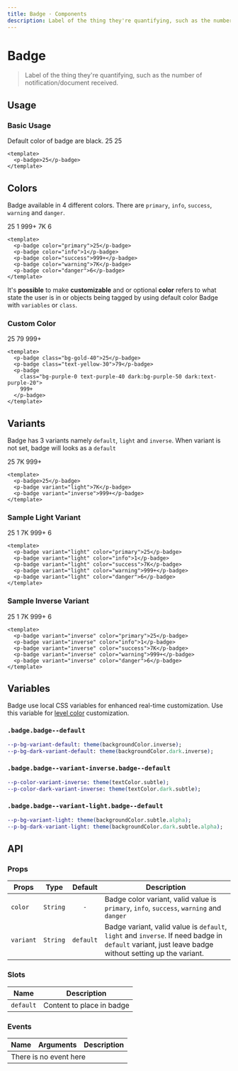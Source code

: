 ```yaml
---
title: Badge · Components
description: Label of the thing they're quantifying, such as the number of notification/document received.
---
```


<script setup>
  import pBadge from './Badge.vue'
  import pBanner from '../banner/Banner.vue'
</script>

# Badge

> Label of the thing they're quantifying, such as the number of notification/document received.

## Usage

### Basic Usage

Default color of badge are black.
<p-badge class="bg-gold-40">25</p-badge>
<preview>
  <p-badge>25</p-badge>
</preview>

```vue
<template>
  <p-badge>25</p-badge>
</template>
```

## Colors

Badge available in 4 different colors. There are `primary`, `info`, `success`, `warning` and `danger`.

<preview>
  <div class="flex flex-wrap space-gap-3">
    <p-badge color="primary">25</p-badge>
    <p-badge color="info">1</p-badge>
    <p-badge color="success">999+</p-badge>
    <p-badge color="warning">7K</p-badge>
    <p-badge color="danger">6</p-badge>
  </div>
</preview>

```vue
<template>
  <p-badge color="primary">25</p-badge>
  <p-badge color="info">1</p-badge>
  <p-badge color="success">999+</p-badge>
  <p-badge color="warning">7K</p-badge>
  <p-badge color="danger">6</p-badge>
</template>
```

<p-banner :dismissable="false">
It's <strong>possible</strong> to make <strong>customizable</strong> and or optional <strong>color</strong> refers to what state the user 
is in or objects being tagged by using default color Badge with <code>variables</code> or <code>class</code>.
</p-banner>

### Custom Color

<preview>
  <div class="flex flex-wrap space-gap-3">
    <p-badge class="bg-gold-40">25</p-badge>
    <p-badge class="text-yellow-30">79</p-badge>
    <p-badge class="bg-purple-0 text-purple-40 dark:bg-purple-50 dark:text-purple-20">999+</p-badge>
  </div>
</preview>

```vue
<template>
  <p-badge class="bg-gold-40">25</p-badge>
  <p-badge class="text-yellow-30">79</p-badge>
  <p-badge 
    class="bg-purple-0 text-purple-40 dark:bg-purple-50 dark:text-purple-20">
    999+
  </p-badge>
</template>
```


## Variants

Badge has 3 variants namely `default`, `light` and `inverse`. When variant is not set, badge will looks as a `default`

<preview>
  <div class="flex flex-wrap space-gap-3">
    <p-badge>25</p-badge>
    <p-badge variant="light">7K</p-badge>
    <p-badge variant="inverse">999+</p-badge>
  </div>
</preview>

```vue
<template>
  <p-badge>25</p-badge>
  <p-badge variant="light">7K</p-badge>
  <p-badge variant="inverse">999+</p-badge>
</template>
```
### Sample Light Variant

<preview class="gap-4">
  <p-badge variant="light" color="primary">25</p-badge>
  <p-badge variant="light" color="info">1</p-badge>
  <p-badge variant="light" color="success">7K</p-badge>
  <p-badge variant="light" color="warning">999+</p-badge>
  <p-badge variant="light" color="danger">6</p-badge>
</preview>

```vue
<template>
  <p-badge variant="light" color="primary">25</p-badge>
  <p-badge variant="light" color="info">1</p-badge>
  <p-badge variant="light" color="success">7K</p-badge>
  <p-badge variant="light" color="warning">999+</p-badge>
  <p-badge variant="light" color="danger">6</p-badge>
</template>
```
### Sample Inverse Variant

<preview class="gap-4">
  <p-badge variant="inverse" color="primary">25</p-badge>
  <p-badge variant="inverse" color="info">1</p-badge>
  <p-badge variant="inverse" color="success">7K</p-badge>
  <p-badge variant="inverse" color="warning">999+</p-badge>
  <p-badge variant="inverse" color="danger">6</p-badge>
</preview>

```vue
<template>
  <p-badge variant="inverse" color="primary">25</p-badge>
  <p-badge variant="inverse" color="info">1</p-badge>
  <p-badge variant="inverse" color="success">7K</p-badge>
  <p-badge variant="inverse" color="warning">999+</p-badge>
  <p-badge variant="inverse" color="danger">6</p-badge>
</template>
```

## Variables
Badge use local CSS variables for enhanced real-time customization.
Use this variable for [level color](/styleguide/badge/#level-color-customizable-and-optional) customization.

### `.badge.badge--default`
```sass
--p-bg-variant-default: theme(backgroundColor.inverse);
--p-bg-dark-variant-default: theme(backgroundColor.dark.inverse);
```

### `.badge.badge--variant-inverse.badge--default`
```sass
--p-color-variant-inverse: theme(textColor.subtle);
--p-color-dark-variant-inverse: theme(textColor.dark.subtle);
```

### `.badge.badge--variant-light.badge--default`
```sass
--p-bg-variant-light: theme(backgroundColor.subtle.alpha);
--p-bg-dark-variant-light: theme(backgroundColor.dark.subtle.alpha);
```

## API

### Props

| Props     |   Type   |  Default  | Description                                                                                                                                          |
|-----------|:--------:|:---------:|------------------------------------------------------------------------------------------------------------------------------------------------------|
| `color`   | `String` | `-` | Badge color variant, valid value is `primary`, `info`, `success`, `warning` and `danger`                                           |
| `variant` | `String` | `default` | Badge variant, valid value is `default`, `light` and `inverse`. If need badge in `default` variant, just leave badge without setting up the variant. |

### Slots

| Name      | Description               |
|-----------|---------------------------|
| `default` | Content to place in badge |

### Events

<table>
  <thead>
    <tr>
      <th>Name</th>
      <th>Arguments</th>
      <th>Description</th>
    </tr>
  </thead>
  <tbody>
    <tr>
      <td colspan="3" class="text-center">There is no event here</td>
    </tr>
  </tbody>
</table>
